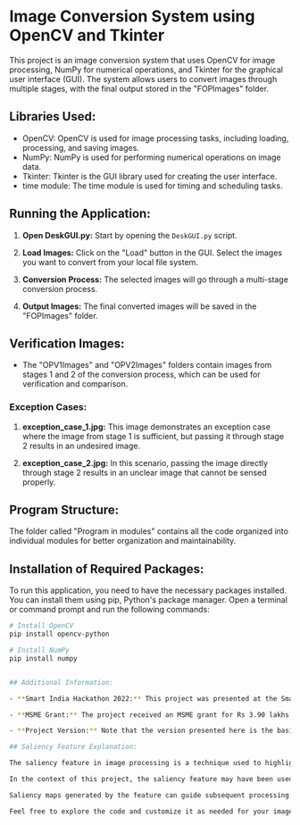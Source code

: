 # Image Conversion System using OpenCV and Tkinter

This project is an image conversion system that uses OpenCV for image processing, NumPy for numerical operations, and Tkinter for the graphical user interface (GUI). The system allows users to convert images through multiple stages, with the final output stored in the "FOPImages" folder.

## Libraries Used:

- OpenCV: OpenCV is used for image processing tasks, including loading, processing, and saving images.
- NumPy: NumPy is used for performing numerical operations on image data.
- Tkinter: Tkinter is the GUI library used for creating the user interface.
- time module: The time module is used for timing and scheduling tasks.

## Running the Application:

1. **Open DeskGUI.py:** Start by opening the `DeskGUI.py` script.

2. **Load Images:** Click on the "Load" button in the GUI. Select the images you want to convert from your local file system.

3. **Conversion Process:** The selected images will go through a multi-stage conversion process.

4. **Output Images:** The final converted images will be saved in the "FOPImages" folder.

## Verification Images:

- The "OPV1Images" and "OPV2Images" folders contain images from stages 1 and 2 of the conversion process, which can be used for verification and comparison.

### Exception Cases:

1. **exception_case_1.jpg:** This image demonstrates an exception case where the image from stage 1 is sufficient, but passing it through stage 2 results in an undesired image.

2. **exception_case_2.jpg:** In this scenario, passing the image directly through stage 2 results in an unclear image that cannot be sensed properly.

## Program Structure:

The folder called "Program in modules" contains all the code organized into individual modules for better organization and maintainability.

## Installation of Required Packages:

To run this application, you need to have the necessary packages installed. You can install them using pip, Python's package manager. Open a terminal or command prompt and run the following commands:

```bash
# Install OpenCV
pip install opencv-python

# Install NumPy
pip install numpy


## Additional Information:

- **Smart India Hackathon 2022:** This project was presented at the Smart India Hackathon 2022.

- **MSME Grant:** The project received an MSME grant for Rs 3.90 lakhs in recognition of its value and innovation.

- **Project Version:** Note that the version presented here is the basic version of the project due to some internal reasons.

## Saliency Feature Explanation:

The saliency feature in image processing is a technique used to highlight and identify the most important or relevant areas of an image. This is particularly useful for applications like object detection, where you want to focus on the most significant parts of an image.

In the context of this project, the saliency feature may have been used to identify and prioritize key elements or regions in the images being processed during the conversion stages. For example, it could help emphasize critical details in medical images or distinguish essential components in other types of imagery.

Saliency maps generated by the feature can guide subsequent processing steps or assist in making decisions about which areas of an image to prioritize for further analysis or manipulation.

Feel free to explore the code and customize it as needed for your image conversion needs. For more details and code implementation, refer to the Python script files and modules in the project directory.



